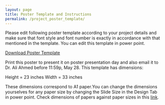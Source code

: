 ```yaml
---  
layout: page  
title: Poster Template and Instructions 
permalink: /project_poster_template/  
---  
```



Please edit following poster template according to your project details and make sure that
font style and font number is exactly in accordance with  that mentioned in the template. You can edit this template in power point.

[Download Poster Template](https://drive.google.com/file/d/17-bNcKXGbvqcclnPqKnhxIiwDQKBs9eR/view?usp=sharing)

Print this poster to present it on poster presentation day and also email it to Dr. Ali Ahmed before 11:59p, May 28.
This template has dimensions: 

Height = 23 inches
Width  = 33 inches

These dimensions correspond to A1 paper.You can change the dimensions yourselves for any paper size by changing the Slide Size in the Design Tab in power point. Check dimensions of papers against paper sizes in this [link](http://www.metroimaging.co.uk/faqs/paper-size-conversion-chart). 


